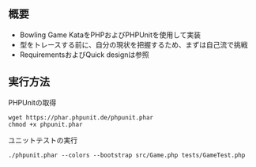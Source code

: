 ## 概要

* Bowling Game KataをPHPおよびPHPUnitを使用して実装
* 型をトレースする前に、自分の現状を把握するため、まずは自己流で挑戦
* RequirementsおよびQuick designは参照

## 実行方法

PHPUnitの取得

    wget https://phar.phpunit.de/phpunit.phar
	chmod +x phpunit.phar

ユニットテストの実行

    ./phpunit.phar --colors --bootstrap src/Game.php tests/GameTest.php
